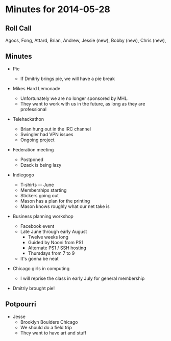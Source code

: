 Minutes for 2014-05-28
======================

Roll Call
---------
Agocs, Fong, Attard, Brian, Andrew, Jessie (new), Bobby (new), Chris (new), 

Minutes
-------
- Pie
	- If Dmitriy brings pie, we will have a pie break
- Mikes Hard Lemonade
	- Unfortunately we are no longer sponsored by MHL.
	- They want to work with us in the future, as long as they are professional 

- Telehackathon
	- Brian hung out in the IRC channel
	- Swingler had VPN issues
	- Ongoing project

- Federation meeting
	- Postponed
	- Dzack is being lazy 

- Indiegogo
	- T-shirts -- June
	- Memberships starting
	- Stickers going out
	- Mason has a plan for the printing
	- Mason knows roughly what our net take is

- Business planning workshop
	- Facebook event
	- Late June through early August
		- Twelve weeks long
		- Guided by Nooni from PS1
		- Alternate PS1 / SSH hosting
		- Thursdays from 7 to 9
	- It's gonna be neat

- Chicago girls in computing
	- I will reprise the class in early July for general membership

- Dmitriy brought pie!


Potpourri
---------

- Jesse
	- Brooklyn Boulders Chicago
	- We should do a field trip
	- They want to have art and stuff
